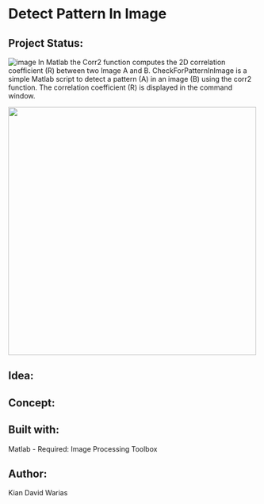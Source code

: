 # Detect Pattern In Image

## Project Status: 

![image](https://user-images.githubusercontent.com/55065075/188312861-f0a08dee-336b-4419-89ff-6495b3b10457.png)
In Matlab the Corr2 function computes the 2D correlation coefficient (R) between two Image A and B.
CheckForPatternInImage is a simple Matlab script to detect a pattern (A) in an image (B) using the corr2 function.
The correlation coefficient (R) is displayed in the command window.

<a href="url"><img src="[https://user-images.githubusercontent.com/55065075/216689412-49002b2a-782c-494d-abff-c253f597cb40.png](https://user-images.githubusercontent.com/55065075/188312861-f0a08dee-336b-4419-89ff-6495b3b10457.png)" height="auto" width="500" ></a>

## Idea: 

## Concept:

## Built with:
Matlab - Required: Image Processing Toolbox

## Author:
Kian David Warias

